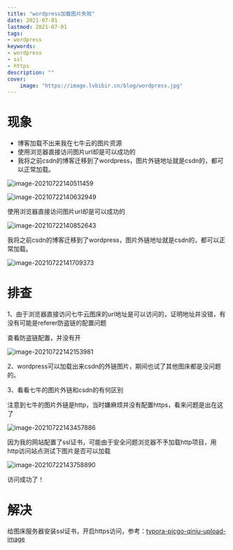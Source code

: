```yaml
---
title: "wordpress加载图片失败" 
date: 2021-07-01
lastmod: 2021-07-01
tags: 
- wordpress
keywords:
- wordpress
- ssl
- https
description: "" 
cover:
    image: "https://image.lvbibir.cn/blog/wordpress.jpg" 
---
```

# 现象

- 博客加载不出来我在七牛云的图片资源
- 使用浏览器直接访问图片url却是可以成功的
- 我将之前csdn的博客迁移到了wordpress，图片外链地址就是csdn的，都可以正常加载。

![image-20210722140511459](https://image.lvbibir.cn/blog/image-20210722140511459.png)

![image-20210722140632949](https://image.lvbibir.cn/blog/image-20210722140632949.png)

使用浏览器直接访问图片url却是可以成功的

![image-20210722140852643](https://image.lvbibir.cn/blog/image-20210722140852643.png)

我将之前csdn的博客迁移到了wordpress，图片外链地址就是csdn的，都可以正常加载。

![image-20210722141709373](https://image.lvbibir.cn/blog/image-20210722141709373.png)

# 排查

1、由于浏览器直接访问七牛云图床的url地址是可以访问的，证明地址并没错，有没有可能是referer防盗链的配置问题

查看防盗链配置，并没有开

![image-20210722142153981](https://image.lvbibir.cn/blog/image-20210722142153981.png)

2、wordpress可以加载出来csdn的外链图片，期间也试了其他图床都是没问题的。

3、看看七牛的图片外链和csdn的有何区别

注意到七牛的图片外链是http，当时嫌麻烦并没有配置https，看来问题是出在这了

![image-20210722143457886](https://image.lvbibir.cn/blog/image-20210722143457886.png)

因为我的网站配置了ssl证书，可能由于安全问题浏览器不予加载http项目，用http访问站点测试下图片是否可以加载

![image-20210722143758890](https://image.lvbibir.cn/blog/image-20210722143758890.png)

访问成功了！

# 解决

给图床服务器安装ssl证书，开启https访问，参考：[typora-picgo-qiniu-upload-image](https://www.lvbibir.cn/posts/blog/typora-picgo-qiniu-upload-image/)



